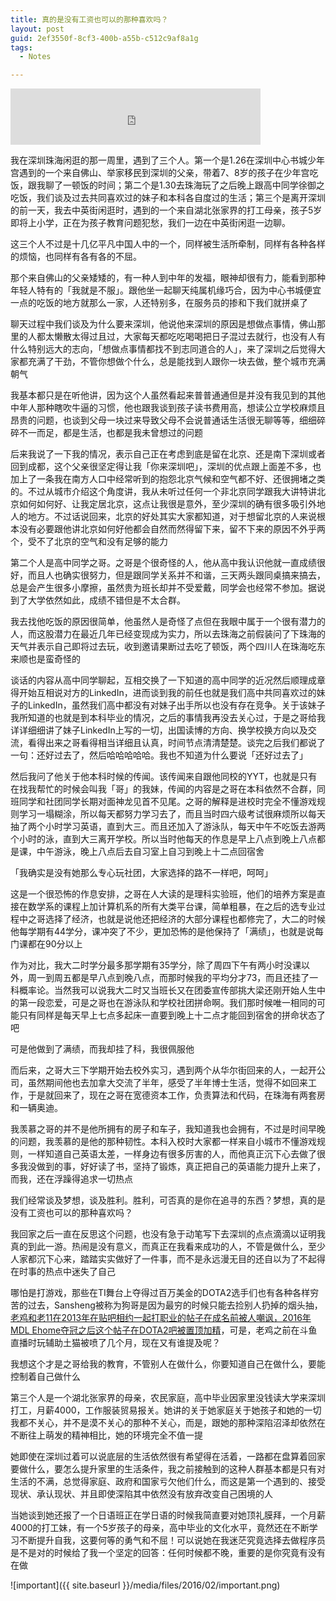 ```yaml
---
title: 真的是没有工资也可以的那种喜欢吗？
layout: post
guid: 2ef3550f-8cf3-400b-a55b-c512c9af8a1g
tags:
  - Notes

---
```


<iframe frameborder="no" border="0" marginwidth="0" marginheight="0" width="400" height="90" src="http://music.163.com/outchain/player?type=2&id=31053289&auto=0&height=66"></iframe>

我在深圳珠海闲逛的那一周里，遇到了三个人。第一个是1.26在深圳中心书城少年宫遇到的一个来自佛山、举家移民到深圳的父亲，带着7、8岁的孩子在少年宫吃饭，跟我聊了一顿饭的时间；第二个是1.30去珠海玩了之后晚上跟高中同学徐御之吃饭，我们谈及过去共同喜欢过的妹子和本科各自度过的生活；第三个是离开深圳的前一天，我去中英街闲逛时，遇到的一个来自湖北张家界的打工母亲，孩子5岁即将上小学，正在为孩子教育问题犯愁，我们一边在中英街闲逛一边聊。

这三个人不过是十几亿平凡中国人中的一个，同样被生活所牵制，同样有各种各样的烦恼，也同样有各有各的不屈。

那个来自佛山的父亲矮矮的，有一种人到中年的发福，眼神却很有力，能看到那种年轻人特有的「我就是不服」。跟他坐一起聊天纯属机缘巧合，因为中心书城便宜一点的吃饭的地方就那么一家，人还特别多，在服务员的掺和下我们就拼桌了

聊天过程中我们谈及为什么要来深圳，他说他来深圳的原因是想做点事情，佛山那里的人都太懒散太得过且过，大家每天都吃吃喝喝把日子混过去就行，也没有人有什么特别远大的志向，「想做点事情都找不到志同道合的人」，来了深圳之后觉得大家都充满了干劲，不管你想做个什么，总是能找到人跟你一块去做，整个城市充满朝气

我基本都只是在听他讲，因为这个人虽然看起来普普通通但是并没有我见到的其他中年人那种瞎吹牛逼的习惯，他也跟我谈到孩子读书费用高，想读公立学校麻烦且昂贵的问题，也谈到父母一块过来导致父母不会说普通话生活很无聊等等，细细碎碎不一而足，都是生活，也都是我未曾想过的问题

后来我说了一下我的情况，表示自己正在考虑到底是留在北京、还是南下深圳或者回到成都，这个父亲很坚定得让我「你来深圳吧」，深圳的优点跟上面差不多，也加上了一条我在南方人口中经常听到的抱怨北京气候和空气都不好、还很拥堵之类的。不过从城市介绍这个角度讲，我从未听过任何一个非北京同学跟我大讲特讲北京如何如何好、让我定居北京，这点让我很是意外，至少深圳的确有很多吸引外地人的地方。不过话说回来，北京的好处其实大家都知道，对于想留北京的人来说根本没有必要跟他讲北京如何好他都会自然而然得留下来，留不下来的原因不外乎两个，受不了北京的空气和没有足够的能力

第二个人是高中同学之哥。之哥是个很奇怪的人，他从高中我认识他就一直成绩很好，而且人也确实很努力，但是跟同学关系并不和谐，三天两头跟同桌搞来搞去，总是会产生很多小摩擦，虽然贵为班长却并不受爱戴，同学会也经常不参加。据说到了大学依然如此，成绩不错但是不太合群。

我去找他吃饭的原因很简单，他虽然人是奇怪了点但在我眼中属于一个很有潜力的人，而这股潜力在最近几年已经变现成为实力，所以去珠海之前假装问了下珠海的天气并表示自己即将过去玩，收到邀请果断过去吃了顿饭，两个四川人在珠海吃东来顺也是蛮奇怪的

谈话的内容从高中同学聊起，互相交换了一下知道的高中同学的近况然后顺理成章得开始互相说对方的LinkedIn，进而谈到我的前任也就是我们高中共同喜欢过的妹子的LinkedIn，虽然我们高中都没有对妹子出手所以也没有存在竞争。关于该妹子我所知道的也就是到本科毕业的情况，之后的事情我再没去关心过，于是之哥给我详详细细讲了妹子LinkedIn上写的一切，出国读博的方向、换学校换方向以及交流，看得出来之哥看得相当详细且认真，时间节点清清楚楚。谈完之后我们都说了一句：还好过去了，然后哈哈哈哈哈。我也不知道为什么要说「还好过去了」

然后我问了他关于他本科时候的传闻。该传闻来自跟他同校的YYT，也就是只有在找我帮忙的时候会叫我「哥」的我妹，传闻的内容是之哥在本科依然不合群，同班同学和社团同学长期对面神龙见首不见尾。之哥的解释是进校时完全不懂游戏规则学习一塌糊涂，所以每天都努力学习去了，而且当时四六级考试很麻烦所以每天抽了两个小时学习英语，直到大三。而且还加入了游泳队，每天中午不吃饭去游两个小时的泳，直到大三离开学校。所以当时他每天的作息是早上八点到晚上八点都是课，中午游泳，晚上八点后去自习室上自习到晚上十二点回宿舍

「我确实是没有她那么专心玩社团，大家选择的路不一样吧，呵呵」

这是一个很恐怖的作息安排，之哥在人大读的是理科实验班，他们的培养方案是直接在数学系的课程上加计算机系的所有大类平台课，简单粗暴，在之后的选专业过程中之哥选择了经济，也就是说他还把经济的大部分课程也都修完了，大二的时候他每学期有44学分，课冲突了不少，更加恐怖的是他保持了「满绩」，也就是说每门课都在90分以上

作为对比，我大二时学分最多那学期有35学分，除了周四下午有两小时没课以外，周一到周五都是早八点到晚八点，而那时候我的平均分才73，而且还挂了一科概率论。当然我可以说我大二时又当班长又在团委宣传部挑大梁还刚开始人生中的第一段恋爱，可是之哥也在游泳队和学校社团拼命啊。我们那时候唯一相同的可能只有同样是每天早上七点多起床一直要到晚上十二点才能回到宿舍的拼命状态了吧

可是他做到了满绩，而我却挂了科，我很佩服他

而后来，之哥大三下学期开始去校外实习，遇到两个从华尔街回来的人，一起开公司，虽然期间他也去加拿大交流了半年，感受了半年博士生活，觉得不如回来工作，于是就回来了，现在之哥在宽德资本工作，负责算法和代码，在珠海有两套房和一辆奥迪。

我羡慕之哥的并不是他所拥有的房子和车子，我知道我也会拥有，不过是时间早晚的问题，我羡慕的是他的那种韧性。本科入校时大家都一样来自小城市不懂游戏规则，一样知道自己英语太差，一样身边有很多厉害的人，而他真正沉下心去做了很多我没做到的事，好好读了书，坚持了锻炼，真正把自己的英语能力提升上来了，而我，还在浮躁得追求一切热点

我们经常谈及梦想，谈及胜利。胜利，可否真的是你在追寻的东西？梦想，真的是没有工资也可以的那种喜欢吗？

我回家之后一直在反思这个问题，也没有急于动笔写下去深圳的点点滴滴以证明我真的到此一游。热闹是没有意义，而真正在我看来成功的人，不管是做什么，至少人家都沉下心来，踏踏实实做好了一件事，而不是永远漫无目的还自以为了不起得在时事的热点中迷失了自己

哪怕是打游戏，那些在TI舞台上夺得过百万美金的DOTA2选手们也有各种各样穷苦的过去，Sansheng被称为狗哥是因为最穷的时候只能去捡别人扔掉的烟头抽，[老鸡和老11在2013年在贴吧相约一起打职业的帖子在成名前被人嘲讽，2016年MDL Ehome夺冠之后这个帖子在DOTA2吧被置顶加精](https://www.zhihu.com/question/40018747/answer/84330072)，可是，老鸡之前在斗鱼直播时玩辅助土猫被喷了几个月，现在又有谁提及呢？

我想这个才是之哥给我的教育，不管别人在做什么，你要知道自己在做什么，要能控制着自己做什么

第三个人是一个湖北张家界的母亲，农民家庭，高中毕业因家里没钱读大学来深圳打工，月薪4000，工作服装贸易报关。她讲的关于她家庭关于她孩子和她的一切我都不关心，并不是漠不关心的那种不关心，而是，跟她的那种深陷沼泽却依然在不断往上萌发的精神相比，她的环境完全不值一提

她即使在深圳过着可以说底层的生活依然很有希望得在活着，一路都在盘算着回家要做什么，要怎么提升家里的生活条件，我之前接触到的这种人群基本都是只有对生活的不满，总觉得家庭、政府和国家亏欠他们什么，而这是第一个遇到的、接受现状、承认现状、并且即使深陷其中依然没有放弃改变自己困境的人

当她谈到她还报了一个日语班正在学日语的时候我简直要对她顶礼膜拜，一个月薪4000的打工妹，有一个5岁孩子的母亲，高中毕业的文化水平，竟然还在不断学习不断提升自我，这要何等的勇气和不屈！可以说她在我迷茫究竟选择去做程序员是不是对的时候给了我一个坚定的回答：任何时候都不晚，重要的是你究竟有没有在做

![important]({{ site.baseurl }}/media/files/2016/02/important.png)